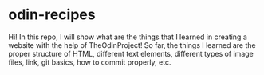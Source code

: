 # odin-recipes

Hi! In this repo, I will show what are the things that I learned in creating a website with the help of TheOdinProject! So far, the things I learned are the proper structure of HTML, different text elements, different types of image files, link, git basics, how to commit properly, etc.